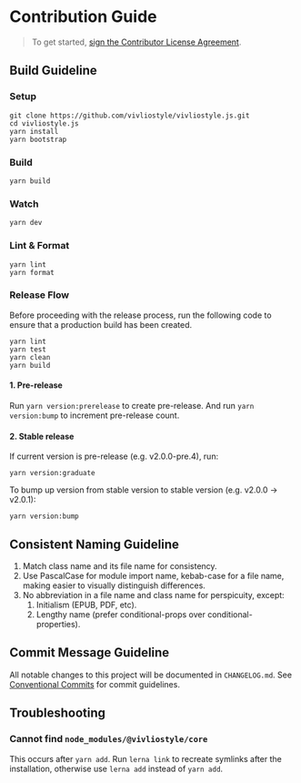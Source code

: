 # Contribution Guide

> To get started, <a href="https://www.clahub.com/agreements/vivliostyle/vivliostyle.js">sign the Contributor License Agreement</a>.

## Build Guideline

### Setup

```
git clone https://github.com/vivliostyle/vivliostyle.js.git
cd vivliostyle.js
yarn install
yarn bootstrap
```

### Build

```
yarn build
```

### Watch

```
yarn dev
```

### Lint & Format

```
yarn lint
yarn format
```

### Release Flow

Before proceeding with the release process, run the following code to ensure that a production build has been created.

```
yarn lint
yarn test
yarn clean
yarn build
```

#### 1. Pre-release

Run `yarn version:prerelease` to create pre-release. And run `yarn version:bump` to increment pre-release count.

#### 2. Stable release

If current version is pre-release (e.g. v2.0.0-pre.4), run:

```
yarn version:graduate
```

To bump up version from stable version to stable version (e.g. v2.0.0 -> v2.0.1):

```
yarn version:bump
```

## Consistent Naming Guideline

1. Match class name and its file name for consistency.
2. Use PascalCase for module import name, kebab-case for a file name, making easier to visually distinguish differences.
3. No abbreviation in a file name and class name for perspicuity, except:
   1. Initialism (EPUB, PDF, etc).
   2. Lengthy name (prefer conditional-props over conditional-properties).

## Commit Message Guideline

All notable changes to this project will be documented in `CHANGELOG.md`.
See [Conventional Commits](https://conventionalcommits.org) for commit guidelines.

## Troubleshooting

### Cannot find `node_modules/@vivliostyle/core`

This occurs after `yarn add`. Run `lerna link` to recreate symlinks after the installation, otherwise use `lerna add` instead of `yarn add`.
